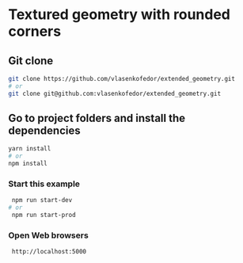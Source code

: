 # Textured geometry with rounded corners

## Git clone

```bash
git clone https://github.com/vlasenkofedor/extended_geometry.git
# or
git clone git@github.com:vlasenkofedor/extended_geometry.git
```

## Go to project folders and install the dependencies

```bash
yarn install
# or
npm install
```

### Start this example

```bash
 npm run start-dev
# or
 npm run start-prod
```

### Open Web browsers

```bash
 http://localhost:5000
```
